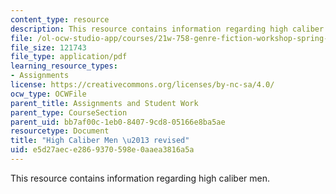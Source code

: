 ```yaml
---
content_type: resource
description: This resource contains information regarding high caliber men.
file: /ol-ocw-studio-app/courses/21w-758-genre-fiction-workshop-spring-2013/e5d27aece2869370598e0aaea3816a5a_MIT21W_758S13_HCM-rev.pdf
file_size: 121743
file_type: application/pdf
learning_resource_types:
- Assignments
license: https://creativecommons.org/licenses/by-nc-sa/4.0/
ocw_type: OCWFile
parent_title: Assignments and Student Work
parent_type: CourseSection
parent_uid: bb7af00c-1eb0-8407-9cd8-05166e8ba5ae
resourcetype: Document
title: "High Caliber Men \u2013 revised"
uid: e5d27aec-e286-9370-598e-0aaea3816a5a
---
```

This resource contains information regarding high caliber men.